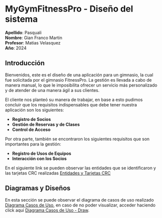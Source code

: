 # MyGymFitnessPro - Diseño del sistema #

**Apellido**: Pasquali <br>
**Nombre**: Gian Franco Martin <br>
**Profesor**: Matias Velasquez <br>
**Año**: 2024 <br>

## Introducción ##
Bienvenidos, este es el diseño de una aplicación para un gimnasio, la cual fue solicitada por el gimnasio FitnessPro. 
La gestión es llevada a cabo de manera manual, lo que le imposibilita ofrecer un 
servicio más personalizado y de atender de una manera ágil a sus clientes. <br>

El cliente nos planteó su manera de trabajar, en base a esto pudimos concluir que los requisitos indispensables que debe tener nuestra aplicación son los siguientes: <br>

+ **Registro de Socios** <br>
+ **Gestión de Reservas y de Clases** <br>
+ **Control de Acceso** <br>

Por otra parte, también se encontraron los siguientes requisitos que son importantes para la gestión: <br>

+ **Registro de Usos de Equipos** <br>
+ **Interacción con los Socios** <br>

En el siguiente link se pueden observar las entidades que se identificaron y las tarjetas CRC realizadas [Entidades y Tarjetas CRC](https://excalidraw.com/#json=PAbuZGyZqASr6KPmWYuO4,jNbcVH_AbMf0Wef2ZpP1ng) <br>


## Diagramas y Diseños ##
En esta sección se puede observar el diagrama de casos de uso realizado [Diagrama Casos de Uso](https://drive.google.com/file/d/1zPBe_UbrtpQ5K9Bl5MD2U1gazO3tEHQd/view), en caso de no poder visualizar, acceder haciendo click aqui [Diagrama Casos de Uso - Draw](https://viewer.diagrams.net/?tags=%7B%7D&lightbox=1&highlight=0000ff&edit=_blank&layers=1&nav=1&title=Copia%20de%20Diagrama%20Casos%20de%20Uso%20(DOO).drawio#R%3Cmxfile%3E%3Cdiagram%20name%3D%22P%C3%A1gina-1%22%20id%3D%222rNKyTdJx1m8RtrSMfy1%22%3E7V1bc5s4GP01fmwGIS7mMXHSJNN2N9PMdtu%2B7BBQbG0xcoWcy%2F76FTcb6yM2wSBIpy8tyFguh3O%2Bq0QneLZ8uuT%2BavGJhSSamEb4NMHnE9NEhm3Iv9KR53zEnHp2PjLnNCyu2g7c0v9I%2BdVidE1DkuxcKBiLBF3tDgYsjkkgdsZ8ztnj7mX3LNr91ZU%2FJ2DgNvAjOPo3DcUiH52a7nb8itD5ovxl5Hj5J0u%2FvLi4k2Thh%2ByxMoQvJnjGGRP50fJpRqIUvRKX%2FHvvX%2Fh08w%2FjJBZNvhBe3%2F7888a7ePh49WFtzbz1x2T1ziyexoMfrYs7nphOJCc8u5MH8%2FTgliaCLH151SVdxn5CmTx8T0VMkuSGs%2FJ6%2BcubrxR3LJ5LGDlbxyFJ%2FyWG%2FPhxQQW5XflB%2BumjZI4cW4hlJM%2FQ5tvVOytu9oFwQZ4qQ8WdXhK2JII%2Fy0uKT6cF6AXt3pkYF3f6uH2KjufkY4vKE5xaxVf9gjnzzeRbcOVBge8rsEYmwPozmUtwuc%2FlcLwmDymyCQsyhEmcnpTYK3jKn5MKIFqwRBYA0zAAmJurqmC6vWEJoDwNlzTOwAwZB3hJ8a3Sw%2FUyOg2EvACfpQBQKfSP%2Fh2JblhCBWWxvOSOCcGWlQtOIzpPPxBMwZatRURjMtuYHqMbwLGKN5pCvHEN3E5vcEO8ISXj8DQ1uPIsZjHZhWpX%2F%2BSJiq%2Fp8YldnH3bOTt%2Fqlx4%2Flw5uSGcylsi%2FBDaCVvzgBxmkPD5nIgGqiXhjqOAD6%2FybOyaZ1OOcRL5gj7supe6B1b8wg2j8tY23Ni4k4IcHlaeeX7jxbeq7kCdyN2dyFUnypEBE2X82dx2e0qZHqDUbW753rJ0XU%2FVrmENrF0M3Y6M0%2Bi9xCd1O6EvWJL%2BnUVuSe0j0OltTENFcAPXYN4GYwDhRUSlvxkpgpbqP2o4qBlBa6QORMLMn79WTyozpafbqbKzcq7%2BHU%2Bp25E4HmDYkBooN%2FU82IRTWVp9D67Len6zcS8b8ajY6Nr9sdFwbL1sdAAbr%2BMgWj%2BTfaRkK5kgpjwoiyYyUMVnoZ8sMl6iJoRFr6GrfmqaTbnpNuRm8cjfGSeGUaY0VZfodENOy3ZOHJWfZkt%2BWpZ34nm2M8WWjU3sYpX5pt2MrtuZywvZ%2FX1C%2BqG0WxMwkTlNwyVBV2l5Y0mWd5wkdNjaBrZV9WM0eKw0BeDd%2BPMs1MwiTAigHJfghsOGnbYzQihhkjlC09reRJY6O2wip%2BMykRiGk67b0kACBz5Gi1jSvsLESxKTvPQbcBKSOKB%2BOs0D5WKdHo1Ky8gbWssWrEFq0vJuXI8ahknbyOjbTmDUdZhUSvugDSif1lhsACQZEG5TG%2BBgpE6l1tPGYANgGWnG4mQdiVHWkbAF6kjDG4GO60gtk5q31MCwRpa5A89it8yMEJzK1Zu5WzBzr3Z0%2F0rYRs7k5zoL2wfUMwK5juEMrmeYKP7W8wE9O6PSMyBVaz1L6qn89DTruSbz5uyeJG99RYGaIiHHhcrX2pW0YT50mkhUfC6toWms47SsEUR%2BUhPd67SZSEVuauKBbaY91sUY%2BkvEVtPcx26a%2B2gymp21LxBIogyk12jaJqDjTlZDkxWL6R2NaOiHWTw0CmVjED0anje0smGCODJlI13KLpcHHVa2%2FVvZfSlby6KNX4mMjcvsesjoADK2XS0Ic23D0ExGuGbjM0kIf8i8zFjiRRv2NQZfK23DKsXFk6BSuf1XztssMNAm65JSh32M%2BXpZ99cpM1SmNBWxDQtA6lTdifjHZ%2Fv7wl%2Fc%2F%2FvB%2Ben8%2BGGc%2FTE%2Fr1m2fx3POUkyDWfdr%2Fl2i0nA0h0Q1d7YccIGKq5hzcvCdpUOA%2FJsjcKuRRMG3j24Z%2B3RoiKy7jz2y4wcyj9PkeqgDdRS2y7YpGPg3hx0LZIwd%2FnipzlfKu3TlUgV%2FWkyw5NTL6TB0ZXwo8QMbCpya3bY6BXzYIsAW%2FnoVt3t1yp7nws5KOzpXgb03ttW42XkqaXUxr1tVdlwKr297Vq4YR9nAPo2XJqBRk5dPCh1HXUDDtpsanp1wAmnahhw6qQubPpsHVfeu02EH%2BatXPlHlGaana1e7diPTT2N3YlaNOGKy%2BpuswzPBeM%2Bp7uAdpK6HwWmCVo9ns7Uvd5iwC6ZttT9NVW6oxo%2FnQT8ZUR%2B0Lh6gxpXsI1KKrZ1uxxMpZaaR2Bca3aOz%2Fw4kCim5qDDst1R2kegQe7qXLtej9zo0%2Fvh1F7X991Dv7E0g5DXNr0H7%2BCQU%2BlN7xHM729lmMQn5Qo3ULnL%2Ffo4yncONJY6177VIzr6PdFvoX73QrL09gp46ltfkGdqVvivuSu6Ez42Td2ROyZ%2F037xgda1mPVI7l9bvfRjQWK6lLlQVlruZn31cdm46mO2xmA4HwPrctXFWWp5o7uV6h2H497g9XkEy0S6UnF92%2FS7KXPWbErdI%2FHhcnF1gRVy1f0jbV%2BmJdlSLgUaJhe3nS%2Fmo%2F31v8fzf9ZXnnl9f7X8XtN9r6TiWbTO8xU1k3FV5mzwNkejjA91mINaLDtOzltG3F3vW%2Bktdn%2BZj4OF7uA9Y0bbV3TU9N4b7kDvStkwNz8NApIM%2FzK9o3TvqrpHrgHf4trXtpVaoN9Wyo56cfr7GNi2Lf%2F20nUQPEz7K8jVIj7WbH0AUg1bAzLUKq9rtCSVXUa726lsTyupYNI9DlLpLUk2JWPtdYNWgHomY2%2BrhV9GUl3xLziN8xeJ%2BUWIk%2Bcqnbwv47g0BfRonB7flyFPt%2F93QI749r9gwBf%2FAw%3D%3D%3C%2Fdiagram%3E%3C%2Fmxfile%3E).<br>

